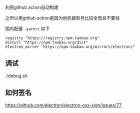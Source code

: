 利用github action自动构建

之所以用github action是因为他机器型号比较全而且不要钱

国内配置 `.yarnrc` 如下

```
registry "https://registry.npm.taobao.org"
disturl "https://npm.taobao.org/dist"
electron_mirror "https://npm.taobao.org/mirrors/electron/"
```


## 调试

./debug.sh

## 如何签名

https://github.com/electron/electron-osx-sign/issues/77
